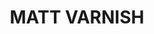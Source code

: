 ---
title: "MATT VARNISH"
price: "TBA"
desc: "Opis nije dostupan"
img_path: "/assets/img/A.MIG-0089.jpg"
brand: AMMO
available: true
cat: "acrylics"
subcat: "VARNISH  (17 mL)"
subsubcat: "SS"
---